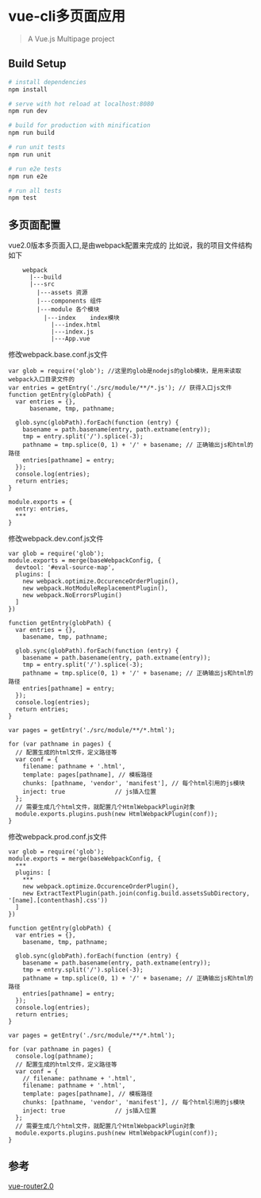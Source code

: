 # vue-cli多页面应用

> A Vue.js Multipage project

## Build Setup

``` bash
# install dependencies
npm install

# serve with hot reload at localhost:8080
npm run dev

# build for production with minification
npm run build

# run unit tests
npm run unit

# run e2e tests
npm run e2e

# run all tests
npm test
```

## 多页面配置
vue2.0版本多页面入口,是由webpack配置来完成的
比如说，我的项目文件结构如下
```
    webpack
      |---build
      |---src
        |---assets 资源
        |---components 组件
        |---module 各个模块
          |---index    index模块
            |---index.html
            |---index.js
            |---App.vue
  ```

修改webpack.base.conf.js文件

    var glob = require('glob'); //这里的glob是nodejs的glob模块，是用来读取webpack入口目录文件的
    var entries = getEntry('./src/module/**/*.js'); // 获得入口js文件
    function getEntry(globPath) {
      var entries = {},
          basename, tmp, pathname;

      glob.sync(globPath).forEach(function (entry) {
        basename = path.basename(entry, path.extname(entry));
        tmp = entry.split('/').splice(-3);
        pathname = tmp.splice(0, 1) + '/' + basename; // 正确输出js和html的路径
        entries[pathname] = entry;
      });
      console.log(entries);
      return entries;
    }

    module.exports = {
      entry: entries,
      ***
    }

修改webpack.dev.conf.js文件

    var glob = require('glob');
    module.exports = merge(baseWebpackConfig, {
      devtool: '#eval-source-map',
      plugins: [
        new webpack.optimize.OccurenceOrderPlugin(),
        new webpack.HotModuleReplacementPlugin(),
        new webpack.NoErrorsPlugin()
      ]
    })

    function getEntry(globPath) {
      var entries = {},
        basename, tmp, pathname;

      glob.sync(globPath).forEach(function (entry) {
        basename = path.basename(entry, path.extname(entry));
        tmp = entry.split('/').splice(-3);
        pathname = tmp.splice(0, 1) + '/' + basename; // 正确输出js和html的路径
        entries[pathname] = entry;
      });
      console.log(entries);
      return entries;
    }

    var pages = getEntry('./src/module/**/*.html');

    for (var pathname in pages) {
      // 配置生成的html文件，定义路径等
      var conf = {
        filename: pathname + '.html',
        template: pages[pathname], // 模板路径
        chunks: [pathname, 'vendor', 'manifest'], // 每个html引用的js模块
        inject: true              // js插入位置
      };
      // 需要生成几个html文件，就配置几个HtmlWebpackPlugin对象
      module.exports.plugins.push(new HtmlWebpackPlugin(conf));
    }

修改webpack.prod.conf.js文件

    var glob = require('glob');
    module.exports = merge(baseWebpackConfig, {
      ***
      plugins: [
        ***
        new webpack.optimize.OccurenceOrderPlugin(),
        new ExtractTextPlugin(path.join(config.build.assetsSubDirectory, '[name].[contenthash].css'))
      ]
    })

    function getEntry(globPath) {
      var entries = {},
        basename, tmp, pathname;

      glob.sync(globPath).forEach(function (entry) {
        basename = path.basename(entry, path.extname(entry));
        tmp = entry.split('/').splice(-3);
        pathname = tmp.splice(0, 1) + '/' + basename; // 正确输出js和html的路径
        entries[pathname] = entry;
      });
      console.log(entries);
      return entries;
    }

    var pages = getEntry('./src/module/**/*.html');

    for (var pathname in pages) {
      console.log(pathname);
      // 配置生成的html文件，定义路径等
      var conf = {
        // filename: pathname + '.html',
        filename: pathname + '.html',
        template: pages[pathname], // 模板路径
        chunks: [pathname, 'vendor', 'manifest'], // 每个html引用的js模块
        inject: true              // js插入位置
      };
      // 需要生成几个html文件，就配置几个HtmlWebpackPlugin对象
      module.exports.plugins.push(new HtmlWebpackPlugin(conf));
    }

## 参考
[vue-router2.0](https://github.com/yaoyao1987/vue-cli-multipage)
